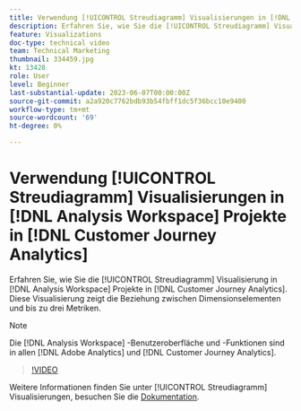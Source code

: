 ```yaml
---
title: Verwendung [!UICONTROL Streudiagramm] Visualisierungen in [!DNL Analysis Workspace] Projekte
description: Erfahren Sie, wie Sie die [!UICONTROL Streudiagramm] Visualisierung in [!DNL Analysis Workspace] Projekte in [!DNL Customer Journey Analytics].
feature: Visualizations
doc-type: technical video
team: Technical Marketing
thumbnail: 334459.jpg
kt: 13428
role: User
level: Beginner
last-substantial-update: 2023-06-07T00:00:00Z
source-git-commit: a2a920c7762bdb93b54fbff1dc5f36bcc10e9400
workflow-type: tm+mt
source-wordcount: '69'
ht-degree: 0%

---
```


# Verwendung [!UICONTROL Streudiagramm] Visualisierungen in [!DNL Analysis Workspace] Projekte in [!DNL Customer Journey Analytics]

Erfahren Sie, wie Sie die [!UICONTROL Streudiagramm] Visualisierung in [!DNL Analysis Workspace] Projekte in [!DNL Customer Journey Analytics]. Diese Visualisierung zeigt die Beziehung zwischen Dimensionselementen und bis zu drei Metriken.

>[!NOTE]
>
>Die [!DNL Analysis Workspace] -Benutzeroberfläche und -Funktionen sind in allen [!DNL Adobe Analytics] und [!DNL Customer Journey Analytics].

>[!VIDEO](https://video.tv.adobe.com/v/334459/?quality=12&learn=on)

Weitere Informationen finden Sie unter [!UICONTROL Streudiagramm] Visualisierungen, besuchen Sie die [Dokumentation](https://experienceleague.adobe.com/docs/analytics-platform/using/cja-workspace/visualizations/scatterplot.html).
